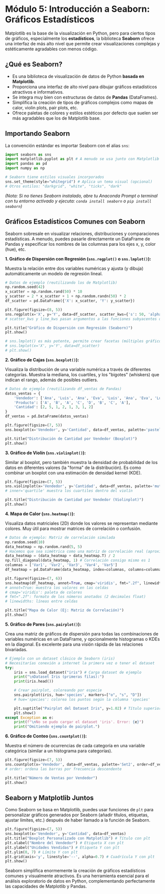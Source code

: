 # Módulo 5: Introducción a Seaborn: Gráficos Estadísticos

Matplotlib es la base de la visualización en Python, pero para ciertos tipos de gráficos, especialmente los **estadísticos**, la biblioteca **Seaborn** ofrece una interfaz de más alto nivel que permite crear visualizaciones complejas y estéticamente agradables con menos código.

## ¿Qué es Seaborn?

*   Es una biblioteca de visualización de datos de Python **basada en Matplotlib**.
*   Proporciona una interfaz de alto nivel para dibujar gráficos estadísticos atractivos e informativos.
*   Se integra muy bien con estructuras de datos de **Pandas** (DataFrames).
*   Simplifica la creación de tipos de gráficos complejos como mapas de calor, violin plots, pair plots, etc.
*   Ofrece paletas de colores y estilos estéticos por defecto que suelen ser más agradables que los de Matplotlib base.

## Importando Seaborn

La convención estándar es importar Seaborn con el alias `sns`:

```python
import seaborn as sns
import matplotlib.pyplot as plt # A menudo se usa junto con Matplotlib para personalizar
import pandas as pd
import numpy as np

# Seaborn tiene estilos visuales incorporados
sns.set_theme(style="whitegrid") # Aplica un tema visual (opcional)
# Otros estilos: "darkgrid", "white", "ticks", "dark"
```

*(Nota: Si no tienes Seaborn instalado, abre tu Anaconda Prompt o terminal con tu entorno activado y ejecuta: `conda install seaborn` o `pip install seaborn`)*

## Gráficos Estadísticos Comunes con Seaborn

Seaborn sobresale en visualizar relaciones, distribuciones y comparaciones estadísticas. A menudo, puedes pasarle directamente un DataFrame de Pandas y especificar los nombres de las columnas para los ejes x, y, color (hue), etc.

**1. Gráfico de Dispersión con Regresión (`sns.regplot()` o `sns.lmplot()`):**

Muestra la relación entre dos variables numéricas y ajusta (y dibuja) automáticamente un modelo de regresión lineal.

```python
# Datos de ejemplo (reutilizando los de Matplotlib)
np.random.seed(42)
x_scatter = np.random.rand(50) * 10
y_scatter = 2 * x_scatter + 1 + np.random.randn(50) * 2
df_scatter = pd.DataFrame({'X': x_scatter, 'Y': y_scatter})

plt.figure(figsize=(8, 5))
sns.regplot(x='X', y='Y', data=df_scatter, scatter_kws={'s': 50, 'alpha': 0.7}, line_kws={'color': 'red'})
# scatter_kws y line_kws pasan argumentos a las funciones subyacentes de scatter y plot de Matplotlib

plt.title("Gráfico de Dispersión con Regresión (Seaborn)")
plt.show()

# sns.lmplot() es más potente, permite crear facetas (múltiples gráficos basados en categorías)
# sns.lmplot(x='X', y='Y', data=df_scatter)
# plt.show()
```

**2. Gráfico de Cajas (`sns.boxplot()`):**

Visualiza la distribución de una variable numérica a través de diferentes categorías. Muestra la mediana, los cuartiles, y los "bigotes" (whiskers) que indican el rango, además de posibles outliers.

```python
# Datos de ejemplo (reutilizando df_ventas de Pandas)
datos_ventas = {
    'Vendedor': ['Ana', 'Luis', 'Ana', 'Eva', 'Luis', 'Ana', 'Eva', 'Luis'],
    'Producto': ['A', 'B', 'A', 'C', 'D', 'B', 'C', 'A'],
    'Cantidad': [2, 5, 1, 2, 1, 3, 1, 2]
}
df_ventas = pd.DataFrame(datos_ventas)

plt.figure(figsize=(7, 5))
sns.boxplot(x='Vendedor', y='Cantidad', data=df_ventas, palette='pastel') # palette define esquema de colores

plt.title("Distribución de Cantidad por Vendedor (Boxplot)")
plt.show()
```

**3. Gráfico de Violín (`sns.violinplot()`):**

Similar al boxplot, pero también muestra la densidad de probabilidad de los datos en diferentes valores (la "forma" de la distribución). Es como combinar un boxplot con una estimación de densidad kernel (KDE).

```python
plt.figure(figsize=(7, 5))
sns.violinplot(x='Vendedor', y='Cantidad', data=df_ventas, palette='muted', inner='quartile')
# inner='quartile' muestra los cuartiles dentro del violín

plt.title("Distribución de Cantidad por Vendedor (Violinplot)")
plt.show()
```

**4. Mapa de Calor (`sns.heatmap()`):**

Visualiza datos matriciales (2D) donde los valores se representan mediante colores. Muy útil para mostrar matrices de correlación o confusión.

```python
# Datos de ejemplo: Matriz de correlación simulada
np.random.seed(10)
data_heatmap = np.random.rand(5, 5)
# Hacemos que sea simétrica como una matriz de correlación real (aproximado)
data_heatmap = (data_heatmap + data_heatmap.T) / 2
np.fill_diagonal(data_heatmap, 1) # Correlación consigo mismo es 1
columnas = ['Var1', 'Var2', 'Var3', 'Var4', 'Var5']
df_heatmap = pd.DataFrame(data_heatmap, index=columnas, columns=columnas)

plt.figure(figsize=(7, 6))
sns.heatmap(df_heatmap, annot=True, cmap='viridis', fmt=".2f", linewidths=.5)
# annot=True: muestra los valores en las celdas
# cmap='viridis': paleta de colores
# fmt=".2f": formato de los números anotados (2 decimales float)
# linewidths: líneas entre celdas

plt.title("Mapa de Calor (Ej: Matriz de Correlación)")
plt.show()
```

**5. Gráfico de Pares (`sns.pairplot()`):**

Crea una matriz de gráficos de dispersión para todas las combinaciones de variables numéricas en un DataFrame, y opcionalmente histogramas o KDEs en la diagonal. Es excelente para una visión rápida de las relaciones bivariadas.

```python
# Ejemplo con un dataset clásico de Seaborn (iris)
# Necesitarías conexión a internet la primera vez o tener el dataset
try:
    iris = sns.load_dataset("iris") # Carga dataset de ejemplo
    print("\nDataset Iris (primeras filas):")
    print(iris.head())

    # Crear pairplot, coloreando por especie
    sns.pairplot(iris, hue='species', markers=["o", "s", "D"])
    # hue='species': colorea los puntos según la columna 'species'

    plt.suptitle("Pairplot del Dataset Iris", y=1.02) # Título superior ajustado
    plt.show()
except Exception as e:
    print(f"\nNo se pudo cargar el dataset 'iris'. Error: {e}")
    print("Omitiendo ejemplo de pairplot.")

```

**6. Gráfico de Conteo (`sns.countplot()`):**

Muestra el número de ocurrencias de cada categoría en una variable categórica (similar a un histograma para categorías).

```python
plt.figure(figsize=(7, 5))
sns.countplot(x='Vendedor', data=df_ventas, palette='Set2', order=df_ventas['Vendedor'].value_counts().index)
# order: ordena las barras por frecuencia descendente

plt.title("Número de Ventas por Vendedor")
plt.show()
```

## Seaborn y Matplotlib Juntos

Como Seaborn se basa en Matplotlib, puedes usar funciones de `plt` para personalizar gráficos generados por Seaborn (añadir títulos, etiquetas, ajustar límites, etc.) después de haber llamado a la función de Seaborn.

```python
plt.figure(figsize=(7, 5))
sns.boxplot(x='Vendedor', y='Cantidad', data=df_ventas)
plt.title("Boxplot Personalizado con Matplotlib") # Título con plt
plt.xlabel("Nombre del Vendedor") # Etiqueta X con plt
plt.ylabel("Unidades Vendidas") # Etiqueta Y con plt
plt.ylim(0, 7) # Límite Y con plt
plt.grid(axis='y', linestyle='--', alpha=0.7) # Cuadrícula Y con plt
plt.show()
```

Seaborn simplifica enormemente la creación de gráficos estadísticos comunes y visualmente atractivos. Es una herramienta esencial para el análisis exploratorio de datos en Python, complementando perfectamente las capacidades de Matplotlib y Pandas.
